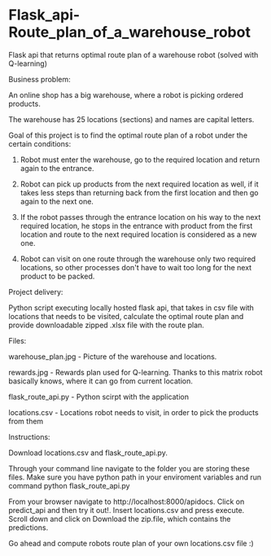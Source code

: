 # Flask_api-Route_plan_of_a_warehouse_robot
Flask api that returns optimal route plan of a warehouse robot (solved with Q-learning)

Business problem:

An online shop has a big warehouse, where a robot is picking ordered products. 

The warehouse has 25 locations (sections) and names are capital letters.

Goal of this project is to find the optimal route plan of a robot under the certain conditions:

1. Robot must enter the warehouse, go to the required location and return again to the entrance.

2. Robot can pick up products from the next required location as well, if it takes less steps than returning back from the first location
   and then go again to the next one.
   
3. If the robot passes through the entrance location on his way to the next required location, he stops in the entrance with product from the first location and route to the next required location is considered as a new one.
   
3. Robot can visit on one route through the warehouse only two required locations, so other processes don't have to wait too long for the    next product to be packed.


Project delivery: 

Python script executing locally hosted flask api, that takes in csv file with locations that needs to be visited, calculate the optimal route plan and provide downloadable zipped .xlsx file with the route plan.

Files: 

warehouse_plan.jpg - Picture of the warehouse and locations.

rewards.jpg - Rewards plan used for Q-learning. Thanks to this matrix robot basically knows, where it can go from current location.

flask_route_api.py - Python scirpt with the application

locations.csv - Locations robot needs to visit, in order to pick the products from them

Instructions: 

Download locations.csv and flask_route_api.py.

Through your command line navigate to the folder you are storing these files. Make sure you have python path in your enviroment variables and run command python flask_route_api.py

From your browser navigate to http://localhost:8000/apidocs. Click on predict_api and then try it out!. Insert locations.csv and press execute. Scroll down and click on Download the zip.file, which contains the predictions.

Go ahead and compute robots route plan of your own locations.csv file :)
